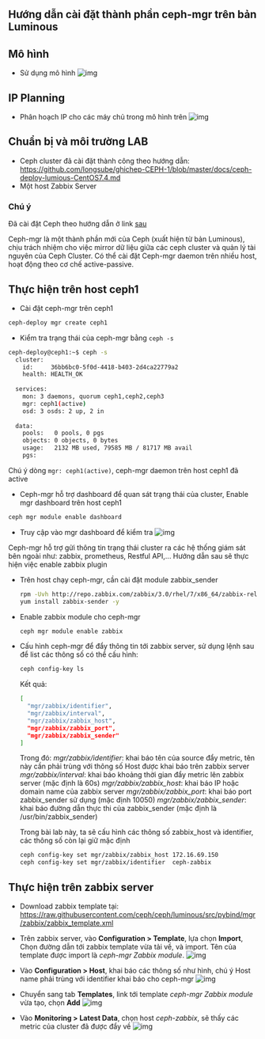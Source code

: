 ## Hướng dẫn cài đặt thành phần ceph-mgr trên bản Luminous

## Mô hình 
- Sử dụng mô hình
![img](../images/ceph_luminous/ceph-mgr-zabbix.jpg)

## IP Planning
- Phân hoạch IP cho các máy chủ trong mô hình trên
![img](../images/ceph_luminous/ceph-mgr-zabbix-ip.jpg)

## Chuẩn bị và môi trường LAB
- Ceph cluster đã cài đặt thành công theo hướng dẫn: https://github.com/longsube/ghichep-CEPH-1/blob/master/docs/ceph-deploy-lumious-CentOS7.4.md
 - Một host Zabbix Server

### Chú ý
Đã cài đặt Ceph theo hướng dẫn ở link [sau](2.ceph-deploy-lumious-CentOS7.4.md)

Ceph-mgr là một thành phần mới của Ceph (xuất hiện từ bản Luminous), chịu trách nhiệm cho việc mirror dữ liệu giữa các ceph cluster và quản lý tài nguyên của Ceph Cluster. Có thể cài đặt Ceph-mgr daemon trên nhiều host, hoạt động theo cơ chế active-passive.

## Thực hiện trên host ceph1 

- Cài đặt ceph-mgr trên ceph1
```sh
ceph-deploy mgr create ceph1
```
- Kiểm tra trạng thái của ceph-mgr bằng `ceph -s`
```sh
ceph-deploy@ceph1:~$ ceph -s
  cluster:
    id:     36bb6bc0-5f0d-4418-b403-2d4ca22779a2
    health: HEALTH_OK
 
  services:
    mon: 3 daemons, quorum ceph1,ceph2,ceph3
    mgr: ceph1(active)
    osd: 3 osds: 2 up, 2 in
 
  data:
    pools:   0 pools, 0 pgs
    objects: 0 objects, 0 bytes
    usage:   2132 MB used, 79585 MB / 81717 MB avail
    pgs:     
```
Chú ý dòng `mgr: ceph1(active)`, ceph-mgr daemon trên host ceph1 đã active

- Ceph-mgr hỗ trợ dashboard để quan sát trạng thái của cluster, Enable mgr dashboard trên host ceph1
```sh
ceph mgr module enable dashboard
```

- Truy cập vào mgr dashboard để kiểm tra
![img](../images/ceph_luminous/ceph_mgr_1.jpg)

Ceph-mgr hỗ trợ gửi thông tin trạng thái cluster ra các hệ thống giám sát bên ngoài như: zabbix, prometheus, Restful API,... Hướng dẫn sau sẽ thực hiện việc enable zabbix plugin

- Trên host chạy ceph-mgr, cần cài đặt module zabbix_sender
  ```sh
  rpm -Uvh http://repo.zabbix.com/zabbix/3.0/rhel/7/x86_64/zabbix-release-3.0-1.el7.noarch.rpm
  yum install zabbix-sender -y
  ```
- Enable zabbix module cho ceph-mgr
  ```sh
  ceph mgr module enable zabbix
  ```
- Cấu hình ceph-mgr để đẩy thông tin tới zabbix server, sử dụng lệnh sau để list các thông số có thể cấu hình:
  ```sh
  ceph config-key ls
  ```
  Kết quả:
  ```sh
  [
    "mgr/zabbix/identifier",
    "mgr/zabbix/interval",
    "mgr/zabbix/zabbix_host",
    "mgr/zabbix/zabbix_port",
    "mgr/zabbix/zabbix_sender"
  ]
  ```
  Trong đó:
  *mgr/zabbix/identifier*: khai báo tên của source đẩy metric, tên này cần phải trùng với thông số Host được khai báo trên zabbix server
  *mgr/zabbix/interval*: khai báo khoảng thời gian đẩy metric lên zabbix server (mặc định là 60s)
  *mgr/zabbix/zabbix_host*: khai báo IP hoặc domain name của zabbix server
  *mgr/zabbix/zabbix_port*: khai báo port zabbix_sender sử dụng (mặc định 10050)
  *mgr/zabbix/zabbix_sender*: khai báo đường dẫn thực thi của zabbix_sender (mặc định là /usr/bin/zabbix_sender)

  Trong bài lab này, ta sẽ cấu hình các thông số zabbix_host và identifier, các thông số còn lại giữ mặc định
  ```sh
  ceph config-key set mgr/zabbix/zabbix_host 172.16.69.150
  ceph config-key set mgr/zabbix/identifier  ceph-zabbix
  ```

## Thực hiện trên zabbix server
- Download zabbix template tại: https://raw.githubusercontent.com/ceph/ceph/luminous/src/pybind/mgr/zabbix/zabbix_template.xml
- Trên zabbix server, vào **Configuration > Template**, lựa chọn **Import**, Chọn đường dẫn tới zabbix template vừa tải về, và import. Tên của template được import là *ceph-mgr Zabbix module*.
![img](../images/ceph_luminous/ceph_mgr_2.jpg)

- Vào **Configuration > Host**, khai báo các thông số như hình, chú ý Host name phải trùng với identifier khai báo cho ceph-mgr
![img](../images/ceph_luminous/ceph_mgr_3.jpg)

- Chuyển sang tab **Templates**, link tới template *ceph-mgr Zabbix module* vừa tạo, chọn **Add**
![img](../images/ceph_luminous/ceph_mgr_4.jpg)

- Vào **Monitoring > Latest Data**, chọn host *ceph-zabbix*, sẽ thấy các metric của cluster đã được đẩy về
![img](../images/ceph_luminous/ceph_mgr_5.jpg)








